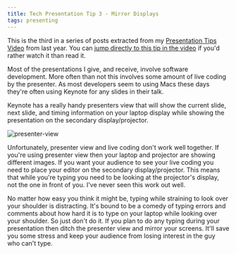 ```yaml
---
title: Tech Presentation Tip 3 - Mirror Displays
tags: presenting
---
```

This is the third in a series of posts extracted from my [Presentation Tips Video](http://www.nearinfinity.com/techtalks/jeff_kunkle/2011/08/15/Presentation_Tips.html) from last year. You can [jump directly to this tip in the video](http://youtu.be/8l6dmfXovto?t=5m54s) if you'd rather watch it than read it.

Most of the presentations I give, and receive, involve software
development. More often than not this involves some amount of live
coding by the presenter. As most developers seem to using Macs these
days they're often using Keynote for any slides in their talk.

Keynote has a really handy presenters view that will show the
current slide, next slide, and timing information on your laptop display
while showing the presentation on the secondary display/projector.

<img src="/blogs/jeff_kunkle/assets/presenter-view.png" alt="presenter-view" title="Presenter View" />

Unfortunately, presenter view and live coding don't work well together.
If you're using presenter view then your laptop and projector are
showing different images. If you want your audience to see your live
coding you need to place your editor on the secondary display/projector.
This means that while you're typing you need to be looking at the
projector's display, not the one in front of you. I've never seen this
work out well.

No matter how easy you think it might be, typing while
straining to look over your shoulder is distracting. It's bound to be a
comedy of typing errors and comments about how hard it is to type on
your laptop while looking over your shoulder. So just don't do it. If
you plan to do any typing during your presentation then ditch
the presenter view and mirror your screens. It'll save you some stress
and keep your audience from losing interest in the guy who can't type.
